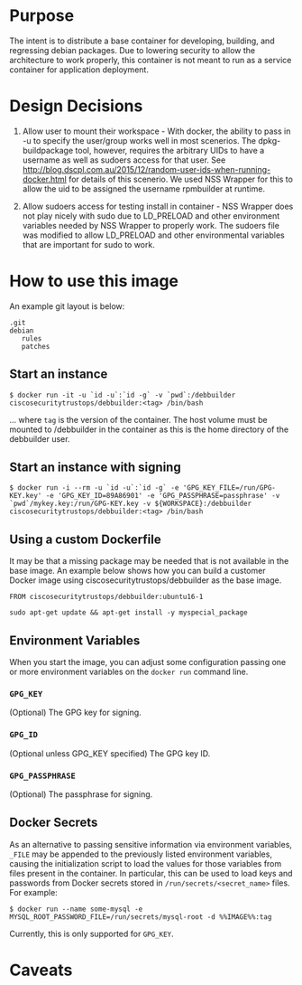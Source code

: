 # Purpose

The intent is to distribute a base container for developing, building, and regressing debian packages.  Due to lowering security to allow the architecture to work properly, this container is not meant to run as a service container for application deployment.  

# Design Decisions

1. Allow user to mount their workspace - With docker, the ability to pass in -u to specify the user/group works well in most scenerios.  The dpkg-buildpackage tool, however, requires the arbitrary UIDs to have a username as well as sudoers access for that user.  See http://blog.dscpl.com.au/2015/12/random-user-ids-when-running-docker.html for details of this scenerio.  We used NSS Wrapper for this to allow the uid to be assigned the username rpmbuilder at runtime.

1. Allow sudoers access for testing install in container - NSS Wrapper does not play nicely with sudo due to LD_PRELOAD and other environment variables needed by NSS Wrapper to properly work.  The sudoers file was modified to allow LD_PRELOAD and other environmental variables that are important for sudo to work.

# How to use this image

An example git layout is below:

```git
.git
debian
   rules
   patches
```

## Start an instance

```console
$ docker run -it -u `id -u`:`id -g` -v `pwd`:/debbuilder ciscosecuritytrustops/debbuilder:<tag> /bin/bash
```

... where `tag` is the version of the container.  The host volume must be mounted to /debbuilder in the container as this is the home directory of the debbuilder user.

## Start an instance with signing

```console
$ docker run -i --rm -u `id -u`:`id -g` -e 'GPG_KEY_FILE=/run/GPG-KEY.key' -e 'GPG_KEY_ID=89A86901' -e 'GPG_PASSPHRASE=passphrase' -v `pwd`/mykey.key:/run/GPG-KEY.key -v ${WORKSPACE}:/debbuilder ciscosecuritytrustops/debbuilder:<tag> /bin/bash
```

## Using a custom Dockerfile

It may be that a missing package may be needed that is not available in the base image.  An example below shows how you can build a customer Docker image using ciscosecuritytrustops/debbuilder as the base image.

```console
FROM ciscosecuritytrustops/debbuilder:ubuntu16-1

sudo apt-get update && apt-get install -y myspecial_package
```

## Environment Variables

When you start the image, you can adjust some configuration passing one or more environment variables on the `docker run` command line.

### `GPG_KEY`

(Optional) The GPG key for signing.

### `GPG_ID`

(Optional unless GPG_KEY specified) The GPG key ID.

### `GPG_PASSPHRASE`

(Optional) The passphrase for signing.

## Docker Secrets

As an alternative to passing sensitive information via environment variables, `_FILE` may be appended to the previously listed environment variables, causing the initialization script to load the values for those variables from files present in the container. In particular, this can be used to load keys and passwords from Docker secrets stored in `/run/secrets/<secret_name>` files. For example:

```console
$ docker run --name some-mysql -e MYSQL_ROOT_PASSWORD_FILE=/run/secrets/mysql-root -d %%IMAGE%%:tag
```

Currently, this is only supported for `GPG_KEY`.


# Caveats
